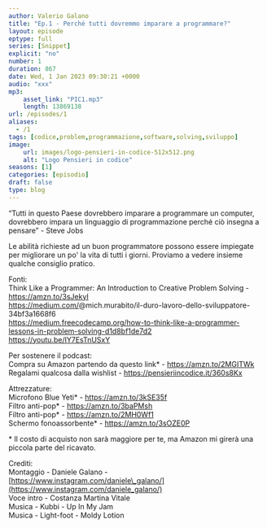 ```yaml
---
author: Valerio Galano
title: "Ep.1 - Perché tutti dovremmo imparare a programmare?"
layout: episode
eptype: full
series: [Snippet]
explicit: "no"
number: 1
duration: 867
date: Wed, 1 Jan 2023 09:30:21 +0000
audio: "xxx"
mp3:
    asset_link: "PIC1.mp3"
    length: 13869138
url: /episodes/1
aliases:
  - /1
tags: [codice,problem,programmazione,software,solving,sviluppo]
image:
    url: images/logo-pensieri-in-codice-512x512.png
    alt: "Logo Pensieri in codice"
seasons: [1]
categories: [episodio]
draft: false
type: blog
---
```

“Tutti in questo Paese dovrebbero imparare a programmare un computer, dovrebbero impara un linguaggio di programmazione perché ciò insegna a pensare” - Steve Jobs  
  
Le abilità richieste ad un buon programmatore possono essere impiegate per migliorare un po' la vita di tutti i giorni. Proviamo a vedere insieme qualche consiglio pratico.  
  
Fonti:  
Think Like a Programmer: An Introduction to Creative Problem Solving - <https://amzn.to/3sJekyI>   
<https://medium.com/>@mich.murabito/il-duro-lavoro-dello-sviluppatore-34bf3a1668f6   
<https://medium.freecodecamp.org/how-to-think-like-a-programmer-lessons-in-problem-solving-d1d8bf1de7d2>   
<https://youtu.be/IY7EsTnUSxY>   
  
Per sostenere il podcast:  
Compra su Amazon partendo da questo link\* - <https://amzn.to/2MGITWk>   
Regalami qualcosa dalla wishlist - <https://pensieriincodice.it/360s8Kx>  
  
Attrezzature:  
Microfono Blue Yeti\* - <https://amzn.to/3kSE35f>   
Filtro anti-pop\* - <https://amzn.to/3baPMsh>   
Filtro anti-pop\* - <https://amzn.to/2MH0Wf1>   
Schermo fonoassorbente\* - <https://amzn.to/3sOZE0P>   
  
\* Il costo di acquisto non sarà maggiore per te, ma Amazon mi girerà una piccola parte del ricavato.   
  
Crediti:  
Montaggio - Daniele Galano - [https://www.instagram.com/daniele\_galano/](https://www.instagram.com/daniele_galano/)   
Voce intro - Costanza Martina Vitale  
Musica - Kubbi - Up In My Jam  
Musica - Light-foot - Moldy Lotion